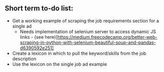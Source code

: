 ## Short term to-do list: ##

* Get a working example of scraping the job requirements section for a single ad
    - Needs implementation of selenium server to access dynamic JS links - (see here)[https://medium.freecodecamp.org/better-web-scraping-in-python-with-selenium-beautiful-soup-and-pandas-d6390592e251]
* Create a lexicon in which to pull the keyword/skills from the job description
* Use the lexicon on the single job ad example
